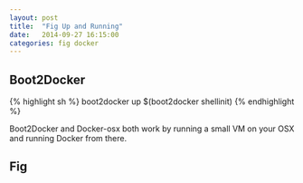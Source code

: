 ```yaml
---
layout: post
title:  "Fig Up and Running"
date:   2014-09-27 16:15:00
categories: fig docker
---
```

## Boot2Docker
{% highlight sh %}
boot2docker up
$(boot2docker shellinit)
{% endhighlight %}

Boot2Docker and Docker-osx both work by running a small VM on your OSX and running Docker from there.

## Fig